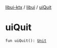[libui-ktx](../index.md) / [libui](index.md) / [uiQuit](./ui-quit.md)

# uiQuit

`fun uiQuit(): `[`Unit`](https://kotlinlang.org/api/latest/jvm/stdlib/kotlin/-unit/index.html)